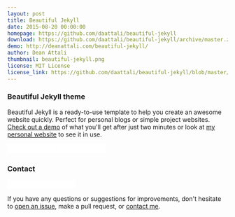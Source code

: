```yaml
---
layout: post
title: Beautiful Jekyll
date: 2015-08-20 00:00:00
homepage: https://github.com/daattali/beautiful-jekyll
download: https://github.com/daattali/beautiful-jekyll/archive/master.zip
demo: http://deanattali.com/beautiful-jekyll/
author: Dean Attali
thumbnail: beautiful-jekyll.png
license: MIT License
license_link: https://github.com/daattali/beautiful-jekyll/blob/master/LICENSE
---
```


### Beautiful Jekyll theme

Beautiful Jekyll is a ready-to-use template to help you create an
awesome website quickly. Perfect for personal blogs or simple project
websites. [Check out a demo](http://deanattali.com/beautiful-jekyll) of
what you'll get after just two minutes or look at [my personal website](http://deanattali.com/)
to see it in use.

<iframe
src="//ghbtns.com/github-btn.html?user=daattali&repo=beautiful-jekyll&type=star&count=true&size=small"
allowtransparency="true" frameborder="0" scrolling="0" width="110px"
height="20px"></iframe>

<iframe
src="//ghbtns.com/github-btn.html?user=daattali&repo=beautiful-jekyll&type=fork&count=true&size=small"
allowtransparency="true" frameborder="0" scrolling="0" width="110px"
height="20px"></iframe>

### Contact

<iframe
src="//ghbtns.com/github-btn.html?user=daattali&type=follow&count=true&size=small"
allowtransparency="true" frameborder="0" scrolling="0" width="156px"
height="20px"></iframe>

If you have any questions or suggestions for improvements, don't
hesitate to [open an issue](https://github.com/daattali/beautiful-jekyll/issues),
make a pull request, or [contact me](http://deanattali.com/aboutme#contact).
